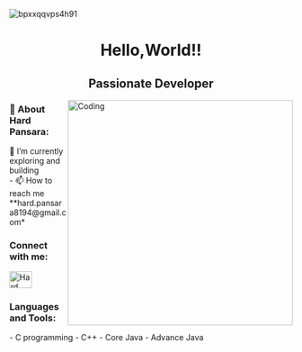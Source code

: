![bpxxqqvps4h91](https://github.com/Hardpansara/Hardpansara/assets/150512388/8057fbb5-fa90-47b4-9df3-5bc3bdaa5b71)

<h1 align="center">Hello,World!!</h1> 
<h2 align="center">Passionate Developer</h2>
<img align="right" alt="Coding" width="400" src="https://repository-images.githubusercontent.com/588181932/e36ec678-7984-4cdd-8e4c-a3932772ff8e">


<h3 align="left">💫 About Hard Pansara:</h3>
🔭 I’m currently exploring and building<br>
- 📫 How to reach me **hard.pansara8194@gmail.com*

<h3 align="left">Connect with me:</h3>
<p align="left">
<a href="https://www.linkedin.com/in/hard-pansara-22582a288/" target="blank"><img align="center" src="https://raw.githubusercontent.com/rahuldkjain/github-profile-readme-generator/master/src/images/icons/Social/linked-in-alt.svg" alt="Hard Pansara" height="30" width="40" /></a>
  
</p>


<h3 align="left">Languages and Tools:</h3>
- C programming
- C++
- Core Java
- Advance Java
<!--
**Hardpansara/Hardpansara** is a ✨ _special_ ✨ repository because its `README.md` (this file) appears on your GitHub profile.

Here are some ideas to get you started:

- 🔭 I’m currently working on ...
- 🌱 I’m currently learning ...
- 👯 I’m looking to collaborate on ...
- 🤔 I’m looking for help with ...
- 💬 Ask me about ...
- 📫 How to reach me: ...
- 😄 Pronouns: ...
- ⚡ Fun fact: ...
-->

